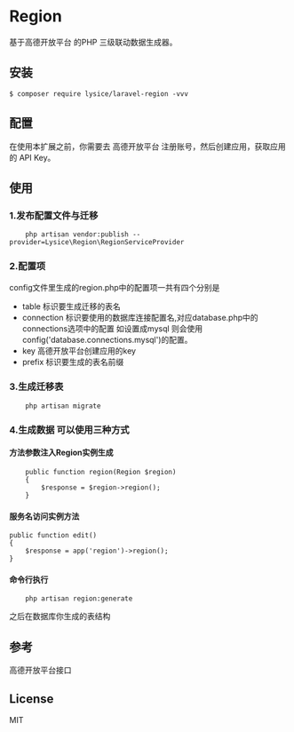 # Region
基于高德开放平台 的PHP 三级联动数据生成器。
## 安装
```
$ composer require lysice/laravel-region -vvv
```
## 配置
在使用本扩展之前，你需要去 高德开放平台 注册账号，然后创建应用，获取应用的 API Key。
## 使用
### 1.发布配置文件与迁移
```
    php artisan vendor:publish --provider=Lysice\Region\RegionServiceProvider
```
### 2.配置项
  config文件里生成的region.php中的配置项一共有四个分别是
- table 标识要生成迁移的表名
- connection 标识要使用的数据库连接配置名,对应database.php中的connections选项中的配置 如设置成mysql 则会使用 config('database.connections.mysql')的配置。
- key 高德开放平台创建应用的key
- prefix 标识要生成的表名前缀

### 3.生成迁移表
```
    php artisan migrate
```
### 4.生成数据 可以使用三种方式
#### 方法参数注入Region实例生成
```
    public function region(Region $region) 
    {
        $response = $region->region();
    }
```
#### 服务名访问实例方法
    public function edit() 
    {
        $response = app('region')->region();
    }
#### 命令行执行
```
    php artisan region:generate
```
之后在数据库你生成的表结构
## 参考
高德开放平台接口

## License
MIT
